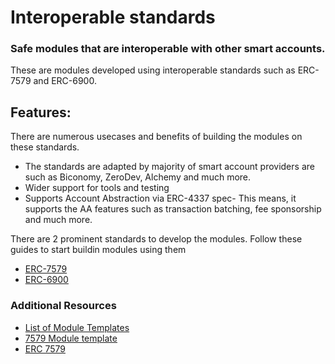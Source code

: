 # Interoperable standards

### Safe modules that are interoperable with other smart accounts.

These are modules developed using interoperable standards such as ERC-7579 and ERC-6900. 

## Features:
There are numerous usecases and benefits of building the modules on these standards.

- The standards are adapted by majority of smart account providers are such as Biconomy, ZeroDev, Alchemy and much more.
- Wider support for tools and testing
- Supports Account Abstraction via ERC-4337 spec- This means, it supports the AA features such as transaction batching, fee sponsorship and much more.

There are 2 prominent standards to develop the modules. Follow these guides to start buildin modules using them

- [ERC-7579](./erc-7579.md)
- [ERC-6900](./erc-6900.md)

 ### Additional Resources
 
 * [List of Module Templates](https://github.com/zenguardxyz/module-templates)
 * [7579 Module template](https://github.com/koshikraj/module-template-7579)
 * [ERC 7579](https://erc7579.com)
 


